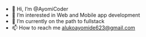 - 👋 Hi, I’m @AyomiCoder
- 👀 I’m interested in Web and Mobile app development
- 🌱 I’m currently on the path to fullstack 
- 📫 How to reach me alukoayomide623@gmail.com

<!---
AyomiCoder/AyomiCoder is a ✨ special ✨ repository because its `README.md` (this file) appears on your GitHub profile.
You can click the Preview link to take a look at your changes.
--->
